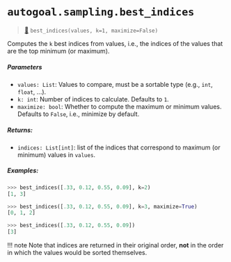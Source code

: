 # `autogoal.sampling.best_indices`

> [📝](https://github.com/autogoal/autogoal/blob/master/autogoal/sampling/__init__.py#L515)
> `best_indices(values, k=1, maximize=False)`

Computes the `k` best indices from values, i.e., the indices of the values
that are the top minimum (or maximum).

##### Parameters

* `values: List`: Values to compare, must be a sortable type (e.g., `int`, `float`, ...).
* `k: int`: Number of indices to calculate. Defaults to `1`.
* `maximize: bool`: Whether to compute the maximum or minimum values. Defaults to `False`, i.e., minimize by default.

##### Returns:

* `indices: List[int]`: list of the indices that correspond to maximum (or minimum) values in `values`.

##### Examples:

```python
>>> best_indices([.33, 0.12, 0.55, 0.09], k=2)
[1, 3]

>>> best_indices([.33, 0.12, 0.55, 0.09], k=3, maximize=True)
[0, 1, 2]

>>> best_indices([.33, 0.12, 0.55, 0.09])
[3]

```

!!! note
    Note that indices are returned in their original order, **not** in the order in which
    the values would be sorted themselves.
